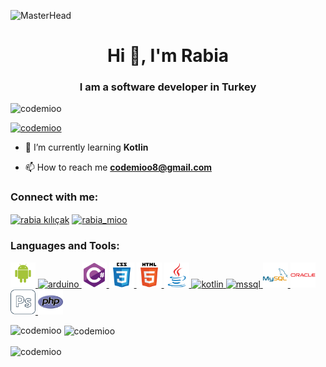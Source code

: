 ![MasterHead](https://media.licdn.com/dms/image/v2/D4D16AQHRZfKutq1Nkw/profile-displaybackgroundimage-shrink_350_1400/profile-displaybackgroundimage-shrink_350_1400/0/1730057060348?e=1735776000&v=beta&t=7WoH89v9p0G6jTCYyKnqV5iSTs2T6J_OR0F5geSRwQU)
<h1 align="center">Hi 👋, I'm Rabia</h1>
<h3 align="center">I am a software developer in Turkey</h3>

<p align="left"> <img src="https://komarev.com/ghpvc/?username=codemioo&label=Profile%20views&color=0e75b6&style=flat" alt="codemioo" /> </p>

<p align="left"> <a href="https://github.com/ryo-ma/github-profile-trophy"><img src="https://github-profile-trophy.vercel.app/?username=codemioo" alt="codemioo" /></a> </p>

- 🌱 I’m currently learning **Kotlin**

- 📫 How to reach me **codemioo8@gmail.com**

<h3 align="left">Connect with me:</h3>
<p align="left">
<a href="https://www.linkedin.com/in/rabia-kılıçak-943604264" target="blank"><img align="center" src="https://raw.githubusercontent.com/rahuldkjain/github-profile-readme-generator/master/src/images/icons/Social/linked-in-alt.svg" alt="rabia kılıçak" height="30" width="40" /></a>
<a href="https://instagram.com/rabia_mioo" target="blank"><img align="center" src="https://raw.githubusercontent.com/rahuldkjain/github-profile-readme-generator/master/src/images/icons/Social/instagram.svg" alt="rabia_mioo" height="30" width="40" /></a>
</p>

<h3 align="left">Languages and Tools:</h3>
<p align="left"> <a href="https://developer.android.com" target="_blank" rel="noreferrer"> <img src="https://raw.githubusercontent.com/devicons/devicon/master/icons/android/android-original-wordmark.svg" alt="android" width="40" height="40"/> </a> <a href="https://www.arduino.cc/" target="_blank" rel="noreferrer"> <img src="https://cdn.worldvectorlogo.com/logos/arduino-1.svg" alt="arduino" width="40" height="40"/> </a> <a href="https://www.w3schools.com/cs/" target="_blank" rel="noreferrer"> <img src="https://raw.githubusercontent.com/devicons/devicon/master/icons/csharp/csharp-original.svg" alt="csharp" width="40" height="40"/> </a> <a href="https://www.w3schools.com/css/" target="_blank" rel="noreferrer"> <img src="https://raw.githubusercontent.com/devicons/devicon/master/icons/css3/css3-original-wordmark.svg" alt="css3" width="40" height="40"/> </a> <a href="https://www.w3.org/html/" target="_blank" rel="noreferrer"> <img src="https://raw.githubusercontent.com/devicons/devicon/master/icons/html5/html5-original-wordmark.svg" alt="html5" width="40" height="40"/> </a> <a href="https://www.java.com" target="_blank" rel="noreferrer"> <img src="https://raw.githubusercontent.com/devicons/devicon/master/icons/java/java-original.svg" alt="java" width="40" height="40"/> </a> <a href="https://kotlinlang.org" target="_blank" rel="noreferrer"> <img src="https://www.vectorlogo.zone/logos/kotlinlang/kotlinlang-icon.svg" alt="kotlin" width="40" height="40"/> </a> <a href="https://www.microsoft.com/en-us/sql-server" target="_blank" rel="noreferrer"> <img src="https://www.svgrepo.com/show/303229/microsoft-sql-server-logo.svg" alt="mssql" width="40" height="40"/> </a> <a href="https://www.mysql.com/" target="_blank" rel="noreferrer"> <img src="https://raw.githubusercontent.com/devicons/devicon/master/icons/mysql/mysql-original-wordmark.svg" alt="mysql" width="40" height="40"/> </a> <a href="https://www.oracle.com/" target="_blank" rel="noreferrer"> <img src="https://raw.githubusercontent.com/devicons/devicon/master/icons/oracle/oracle-original.svg" alt="oracle" width="40" height="40"/> </a> <a href="https://www.photoshop.com/en" target="_blank" rel="noreferrer"> <img src="https://raw.githubusercontent.com/devicons/devicon/master/icons/photoshop/photoshop-line.svg" alt="photoshop" width="40" height="40"/> </a> <a href="https://www.php.net" target="_blank" rel="noreferrer"> <img src="https://raw.githubusercontent.com/devicons/devicon/master/icons/php/php-original.svg" alt="php" width="40" height="40"/> </a> </p>

<p><img align="left" src="https://github-readme-stats.vercel.app/api/top-langs?username=codemioo&show_icons=true&locale=en&layout=compact" alt="codemioo" /></p>

<p>&nbsp;<img align="center" src="https://github-readme-stats.vercel.app/api?username=codemioo&show_icons=true&locale=en" alt="codemioo" /></p>

<p><img align="center" src="https://github-readme-streak-stats.herokuapp.com/?user=codemioo&" alt="codemioo" /></p>
